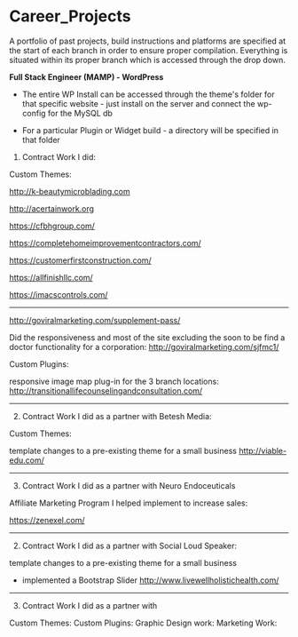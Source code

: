 # Career_Projects
A portfolio of past projects, build instructions and platforms are specified at the start of each branch in order to ensure proper compilation.  Everything is situated within its proper branch which is accessed through the drop down.

<b>Full Stack Engineer (MAMP) - WordPress</b>
- The entire WP Install can be accessed through the theme's folder for that specific website - just install on the server and connect the wp-config for the MySQL db

- For a particular Plugin or Widget build - a directory will be specified in that folder

1. Contract Work I did:


Custom Themes:

http://k-beautymicroblading.com

http://acertainwork.org 

https://cfbhgroup.com/

https://completehomeimprovementcontractors.com/

https://customerfirstconstruction.com/

https://allfinishllc.com/

https://imacscontrols.com/


<hr>




http://goviralmarketing.com/supplement-pass/

Did the responsiveness and most of the site excluding the soon to be find a doctor functionality for a corporation:
http://goviralmarketing.com/sjfmc1/


Custom Plugins:

responsive image map plug-in for the 3 branch locations:
http://transitionallifecounselingandconsultation.com/


<hr>


2. Contract Work I did as a partner with Betesh Media:

Custom Themes:

template changes to a pre-existing theme for a small business
http://viable-edu.com/


<hr>



3. Contract Work I did as a partner with Neuro Endoceuticals

Affiliate Marketing Program I helped implement to increase sales:

https://zenexel.com/


<hr>


2. Contract Work I did as a partner with Social Loud Speaker:


template changes to a pre-existing theme for a small business
* implemented a Bootstrap Slider
http://www.livewellholistichealth.com/


<hr>




3. Contract Work I did as a partner with

Custom Themes:
Custom Plugins:
Graphic Design work:
Marketing Work:






